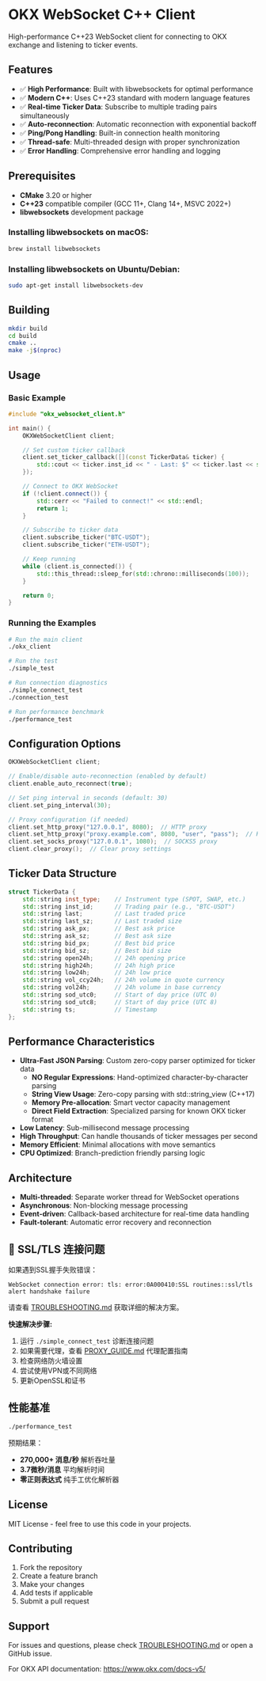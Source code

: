 # OKX WebSocket C++ Client

High-performance C++23 WebSocket client for connecting to OKX exchange and listening to ticker events.

## Features

- ✅ **High Performance**: Built with libwebsockets for optimal performance
- ✅ **Modern C++**: Uses C++23 standard with modern language features
- ✅ **Real-time Ticker Data**: Subscribe to multiple trading pairs simultaneously
- ✅ **Auto-reconnection**: Automatic reconnection with exponential backoff
- ✅ **Ping/Pong Handling**: Built-in connection health monitoring
- ✅ **Thread-safe**: Multi-threaded design with proper synchronization
- ✅ **Error Handling**: Comprehensive error handling and logging

## Prerequisites

- **CMake** 3.20 or higher
- **C++23** compatible compiler (GCC 11+, Clang 14+, MSVC 2022+)
- **libwebsockets** development package

### Installing libwebsockets on macOS:
```bash
brew install libwebsockets
```

### Installing libwebsockets on Ubuntu/Debian:
```bash
sudo apt-get install libwebsockets-dev
```

## Building

```bash
mkdir build
cd build
cmake ..
make -j$(nproc)
```

## Usage

### Basic Example

```cpp
#include "okx_websocket_client.h"

int main() {
    OKXWebSocketClient client;

    // Set custom ticker callback
    client.set_ticker_callback([](const TickerData& ticker) {
        std::cout << ticker.inst_id << " - Last: $" << ticker.last << std::endl;
    });

    // Connect to OKX WebSocket
    if (!client.connect()) {
        std::cerr << "Failed to connect!" << std::endl;
        return 1;
    }

    // Subscribe to ticker data
    client.subscribe_ticker("BTC-USDT");
    client.subscribe_ticker("ETH-USDT");

    // Keep running
    while (client.is_connected()) {
        std::this_thread::sleep_for(std::chrono::milliseconds(100));
    }

    return 0;
}
```

### Running the Examples

```bash
# Run the main client
./okx_client

# Run the test
./simple_test

# Run connection diagnostics
./simple_connect_test
./connection_test

# Run performance benchmark
./performance_test
```

## Configuration Options

```cpp
OKXWebSocketClient client;

// Enable/disable auto-reconnection (enabled by default)
client.enable_auto_reconnect(true);

// Set ping interval in seconds (default: 30)
client.set_ping_interval(30);

// Proxy configuration (if needed)
client.set_http_proxy("127.0.0.1", 8080);  // HTTP proxy
client.set_http_proxy("proxy.example.com", 8080, "user", "pass");  // HTTP proxy with auth
client.set_socks_proxy("127.0.0.1", 1080);  // SOCKS5 proxy
client.clear_proxy();  // Clear proxy settings
```

## Ticker Data Structure

```cpp
struct TickerData {
    std::string inst_type;    // Instrument type (SPOT, SWAP, etc.)
    std::string inst_id;      // Trading pair (e.g., "BTC-USDT")
    std::string last;         // Last traded price
    std::string last_sz;      // Last traded size
    std::string ask_px;       // Best ask price
    std::string ask_sz;       // Best ask size
    std::string bid_px;       // Best bid price
    std::string bid_sz;       // Best bid size
    std::string open24h;      // 24h opening price
    std::string high24h;      // 24h high price
    std::string low24h;       // 24h low price
    std::string vol_ccy24h;   // 24h volume in quote currency
    std::string vol24h;       // 24h volume in base currency
    std::string sod_utc0;     // Start of day price (UTC 0)
    std::string sod_utc8;     // Start of day price (UTC 8)
    std::string ts;           // Timestamp
};
```

## Performance Characteristics

- **Ultra-Fast JSON Parsing**: Custom zero-copy parser optimized for ticker data
  - **NO Regular Expressions**: Hand-optimized character-by-character parsing
  - **String View Usage**: Zero-copy parsing with std::string_view (C++17)
  - **Memory Pre-allocation**: Smart vector capacity management
  - **Direct Field Extraction**: Specialized parsing for known OKX ticker format
- **Low Latency**: Sub-millisecond message processing
- **High Throughput**: Can handle thousands of ticker messages per second
- **Memory Efficient**: Minimal allocations with move semantics
- **CPU Optimized**: Branch-prediction friendly parsing logic

## Architecture

- **Multi-threaded**: Separate worker thread for WebSocket operations
- **Asynchronous**: Non-blocking message processing
- **Event-driven**: Callback-based architecture for real-time data handling
- **Fault-tolerant**: Automatic error recovery and reconnection

## 🚨 SSL/TLS 连接问题

如果遇到SSL握手失败错误：
```
WebSocket connection error: tls: error:0A000410:SSL routines::ssl/tls alert handshake failure
```

请查看 [TROUBLESHOOTING.md](TROUBLESHOOTING.md) 获取详细的解决方案。

**快速解决步骤:**
1. 运行 `./simple_connect_test` 诊断连接问题
2. 如果需要代理，查看 [PROXY_GUIDE.md](PROXY_GUIDE.md) 代理配置指南
3. 检查网络防火墙设置
4. 尝试使用VPN或不同网络
5. 更新OpenSSL和证书

## 性能基准

```bash
./performance_test
```

预期结果：
- **270,000+ 消息/秒** 解析吞吐量
- **3.7微秒/消息** 平均解析时间
- **零正则表达式** 纯手工优化解析器

## License

MIT License - feel free to use this code in your projects.

## Contributing

1. Fork the repository
2. Create a feature branch
3. Make your changes
4. Add tests if applicable
5. Submit a pull request

## Support

For issues and questions, please check [TROUBLESHOOTING.md](TROUBLESHOOTING.md) or open a GitHub issue.

For OKX API documentation: https://www.okx.com/docs-v5/